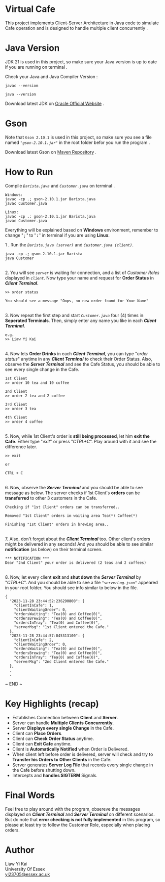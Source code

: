 # Virtual Cafe
This project implements Client-Server Architecture in Java code to simulate Cafe operation and is designed to handle multiple client concurrently .

# Java Version
JDK 21 is used in this project, so make sure your Java version is up to date if you are running on terminal .

Check your Java and Java Compiler Version :
```
javac --version

java --version 
```
Download latest JDK on [Oracle Official Website](https://www.oracle.com/java/technologies/downloads/) .

# Gson
Note that `Gson 2.10.1` is used in this project, so make sure you see a file named *`"gson-2.10.1.jar"`* in the root folder befor you run the program .

Download latest Gson on [Maven Repository](https://mvnrepository.com/artifact/com.google.code.gson/gson) .

# How to Run
Compile *`Barista.java`* and *`Customer.java`* on terminal .

```
Windows:
javac -cp .; gson-2.10.1.jar Barista.java
javac Customer.java

Linux: 
javac -cp .: gson-2.10.1.jar Barista.java
javac Customer.java
```
Everything will be explained based on **Windows** environment, remember to change **' ; '** to **' : '** in terminal if you are using **Linux**.


1 . Run the *`Barista.java (server)`* and *`Customer.java (client)`*.
```
java -cp .; gson-2.10.1.jar Barista
java Customer
```
\
2. You will see *`server`* is waiting for connection, and a list of *Customer Roles* displayed in *`client`*. Now type your name and request for **Order Status** in ***Client Terminal***.
```
>> order status

You should see a message "Oops, no new order found for Your Name"
```

\
3. Now repeat the first step and start *`Customer.java`* four (4) times in **Seperated Terminals**. Then, simply enter any name you like in each ***Client Terminal***.
```
e.g.
>> Liaw Yi Kai
```

\
4. Now lets **Order Drinks** in each ***Client Terminal***, you can type "*order status*" anytime in any ***Client Terminal*** to check their Order Status. Also, observe the ***Server Terminal*** and see the Cafe Status, you should be able to see every single change in the Cafe.
```
1st Client
>> order 10 tea and 10 coffee

2nd Client
>> order 2 tea and 2 coffee

3rd Client
>> order 3 tea

4th Client
>> order 4 coffee
```

\
5. Now, while 1st Client's order is **still being processed**, let him **exit the Cafe**. Either type "*exit*" or press "*CTRL+C*". Play around with it and see the difference later.
```
>> exit

or 

CTRL + C
```

\
6. Now, observe the ***Server Terminal*** and you should be able to see message as below. The server checks if 1st Client's **orders** can be **transferred** to other 3 customers in the Cafe.
```
Checking if "1st Client" orders can be transferred..

Removed "1st Client" orders in waiting area Tea(*) Coffee(*)

Finishing "1st Client" orders in brewing area..
```

\
7. Also, don't forget about the ***Client Terminal*** too. Other client's orders might be delivered in any seconds! And you should be able to see similar **notification** (as below) on their terminal screen.
```
*** NOTIFICATION ***
Dear "2nd Client" your order is delivered (2 teas and 2 coffees)
```

\
8. Now, let every client **exit** and **shut down** the ***Server Terminal*** by "*CTRL+C*". And you should be able to see a file *`"serverLog.json"`* appeared in your root folder. You should see info similar to below in the file.
```
{
  "2023-11-28 23:44:52:236290800": {
    "clientInCafe": 1,
    "clientWaitingOrder": 0,
    "ordersWaiting": "Tea(0) and Coffee(0)",
    "ordersBrewing": "Tea(0) and Coffee(0)",
    "ordersInTray": "Tea(0) and Coffee(0)",
    "serverMsg": "1st Client entered the Cafe."
  },
  "2023-11-28 23:44:57:845313100": {
    "clientInCafe": 2,
    "clientWaitingOrder": 0,
    "ordersWaiting": "Tea(0) and Coffee(0)",
    "ordersBrewing": "Tea(0) and Coffee(0)",
    "ordersInTray": "Tea(0) and Coffee(0)",
    "serverMsg": "2nd Client entered the Cafe."
  },
  .
  .
```

~ END ~ 

# Key Highlights (recap)
- Establishes Connection between **Client** and **Server**.
- Server can handle **Multiple Clients Concurrently**.
- Server **Displays every single Change** in the Cafe.
- Client can **Place Orders**.
- Client can **Check Order Status** anytime.
- Client can **Exit Cafe** anytime.
- Client is **Automatically Notified** when Order is Delivered.
- When client left before order is delivered, server will check and try to **Transfer his Orders to Other Clients** in the Cafe.
- Server generates **Server Log File** that records every single change in the Cafe before shutting down.
- Intercepts and **handles SIGTERM** Signals.

# Final Words
Feel free to play around with the program, obsereve the messages displayed on ***Client Terminal*** and ***Server Terminal*** on different scenarios. But do note that **error checking is not fully implemented** in this program, so please at least try to follow the Customer Role, especially when placing orders.

# Author
Liaw Yi Kai\
University Of Essex\
yl23705@essex.ac.uk




